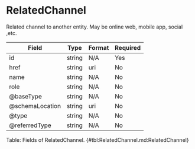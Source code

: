 <!--
    ATTENTION: This file was generated via gradle!
               Do NOT manually edit this file! Any such changes will be overwritten!
-->

# RelatedChannel

Related channel to another entity.
May be online web, mobile app, social ,etc.

| Field | Type | Format | Required |
|-------|---|--------|---|
| id | string | N/A | Yes |
| href | string | uri | No |
| name | string | N/A | No |
| role | string | N/A | No |
| \@baseType | string | N/A | No |
| \@schemaLocation | string | uri | No |
| \@type | string | N/A | No |
| \@referredType | string | N/A | No |

Table: Fields of RelatedChannel. {#tbl:RelatedChannel.md:RelatedChannel}
